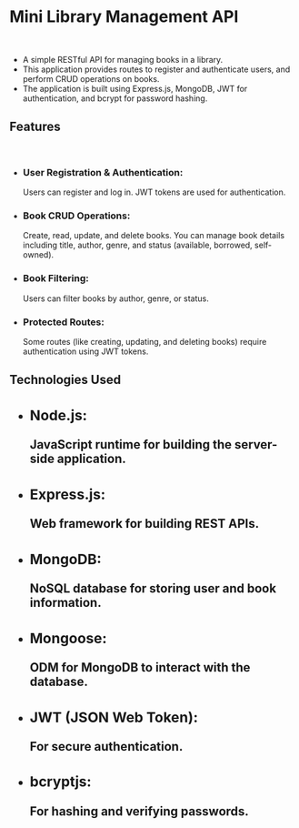 <h1>Mini Library Management API</h1><br>
<ul><li>A simple RESTful API for managing books in a library.</li> <li>This application provides routes to register and authenticate users, and perform CRUD operations on books. </li><li>The application is built using Express.js, MongoDB, JWT for authentication, and bcrypt for password hashing.</li></ul>

<h2>Features</h2><br>
<ul><li><h3>User Registration & Authentication:</h3> Users can register and log in. JWT tokens are used for authentication.</li>
<li><h3>Book CRUD Operations:</h3> Create, read, update, and delete books. You can manage book details including title, author, genre, and status (available, borrowed, self-owned).</li>
<li><h3>Book Filtering:</h3> Users can filter books by author, genre, or status.</li>
<li><h3>Protected Routes:</h3> Some routes (like creating, updating, and deleting books) require authentication using JWT tokens.</li></ul>
<h2>Technologies Used<h2>
<ul><li><h3>Node.js:</h3> JavaScript runtime for building the server-side application.</li>
<li><h3>Express.js:</h3>Web framework for building REST APIs.</li>
<li><h3>MongoDB: </h3>NoSQL database for storing user and book information.</li>
<li><h3>Mongoose:</h3> ODM for MongoDB to interact with the database.</li>
<li><h3>JWT (JSON Web Token):</h3> For secure authentication.</li>
<li><h3>bcryptjs: </h3>For hashing and verifying passwords.</li></ul>

